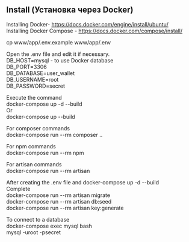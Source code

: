 ## Install (Установка через Docker)

Installing Docker- https://docs.docker.com/engine/install/ubuntu/<br />
Installing Docker Compose - https://docs.docker.com/compose/install/<br />


cp www/app/.env.example www/app/.env<br />

Open the .env file and edit it if necessary. <br />
DB_HOST=mysql - to use Docker database <br />
DB_PORT=3306 <br />
DB_DATABASE=user_wallet <br />
DB_USERNAME=root <br />
DB_PASSWORD=secret <br />

Execute the command<br />
 docker-compose up -d --build <br />
Or </br>
 docker-compose up --build <br />
 
 For composer commands <br />
 docker-compose run --rm composer .. <br />
 
 For npm commands<br />
 docker-compose run --rm npm  <br />
 
 For artisan commands <br />
 docker-compose run --rm artisan  <br />
 
 
 After creating the .env file and docker-compose up -d --build <br />
 Complete <br />
    docker-compose run --rm artisan migrate<br />
    docker-compose run --rm artisan db:seed<br />
    docker-compose run --rm artisan key:generate<br />

To connect to a database<br />
docker-compose exec mysql bash<br />
mysql -uroot -psecret<br />